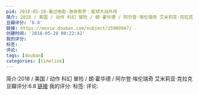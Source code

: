 ```yaml
---
pid: 2018-05-28-看过电影-游侠索罗：星球大战外传
简介: 2018 / 美国 / 动作 科幻 冒险 / 朗·霍华德 / 阿尔登·埃伦瑞奇 艾米莉亚·克拉克
豆瓣评分: '6.8'
链接: https://movie.douban.com/subject/25900947/
创建时间: '2018-05-28 00:22:42'
我的评分:
标签:
评论:
tags: [douban]
categories: [timeline]
---
```

简介:2018 / 美国 / 动作 科幻 冒险 / 朗·霍华德 / 阿尔登·埃伦瑞奇 艾米莉亚·克拉克
豆瓣评分:6.8
[链接](https://movie.douban.com/subject/25900947/)
我的评分:
标签:
评论:
